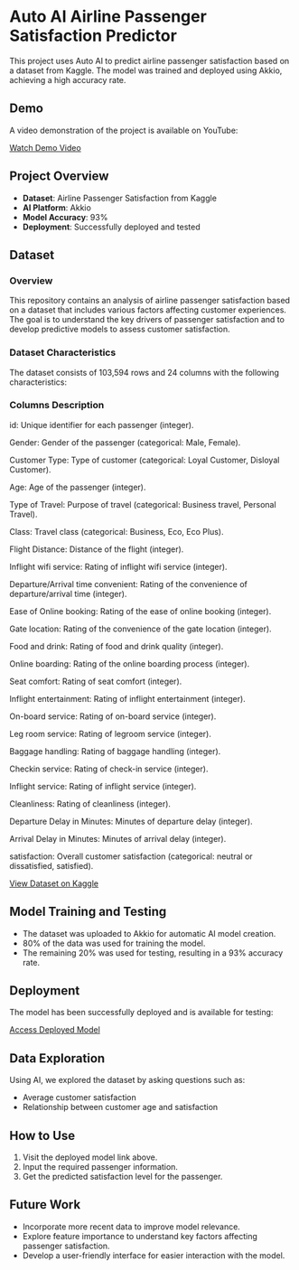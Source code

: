 # Auto AI Airline Passenger Satisfaction Predictor

This project uses Auto AI to predict airline passenger satisfaction based on a dataset from Kaggle. The model was trained and deployed using Akkio, achieving a high accuracy rate.

## Demo

A video demonstration of the project is available on YouTube:

[Watch Demo Video](https://www.youtube.com/watch?v=hRRFqHXi9-g)

## Project Overview

- **Dataset**: Airline Passenger Satisfaction from Kaggle
- **AI Platform**: Akkio
- **Model Accuracy**: 93%
- **Deployment**: Successfully deployed and tested

## Dataset

### Overview

This repository contains an analysis of airline passenger satisfaction based on a dataset that includes various factors affecting customer experiences. The goal is to understand the key drivers of passenger satisfaction and to develop predictive models to assess customer satisfaction.

### Dataset Characteristics

The dataset consists of 103,594 rows and 24 columns with the following characteristics:

### Columns Description

id: Unique identifier for each passenger (integer).

Gender: Gender of the passenger (categorical: Male, Female).

Customer Type: Type of customer (categorical: Loyal Customer, Disloyal Customer).

Age: Age of the passenger (integer).

Type of Travel: Purpose of travel (categorical: Business travel, Personal Travel).

Class: Travel class (categorical: Business, Eco, Eco Plus).

Flight Distance: Distance of the flight (integer).

Inflight wifi service: Rating of inflight wifi service (integer).

Departure/Arrival time convenient: Rating of the convenience of departure/arrival time (integer).

Ease of Online booking: Rating of the ease of online booking (integer).

Gate location: Rating of the convenience of the gate location (integer).

Food and drink: Rating of food and drink quality (integer).

Online boarding: Rating of the online boarding process (integer).

Seat comfort: Rating of seat comfort (integer).

Inflight entertainment: Rating of inflight entertainment (integer).

On-board service: Rating of on-board service (integer).

Leg room service: Rating of legroom service (integer).

Baggage handling: Rating of baggage handling (integer).

Checkin service: Rating of check-in service (integer).

Inflight service: Rating of inflight service (integer).

Cleanliness: Rating of cleanliness (integer).

Departure Delay in Minutes: Minutes of departure delay (integer).

Arrival Delay in Minutes: Minutes of arrival delay (integer).

satisfaction: Overall customer satisfaction (categorical: neutral or dissatisfied, satisfied).


[View Dataset on Kaggle](https://www.kaggle.com/datasets/teejmahal20/airline-passenger-satisfaction)

## Model Training and Testing

- The dataset was uploaded to Akkio for automatic AI model creation.
- 80% of the data was used for training the model.
- The remaining 20% was used for testing, resulting in a 93% accuracy rate.

## Deployment

The model has been successfully deployed and is available for testing:

[Access Deployed Model](https://app.akkio.com/deployments/5ed31860-3a83-430f-818c-c6ecfe2f7a82)

## Data Exploration

Using AI, we explored the dataset by asking questions such as:
- Average customer satisfaction
- Relationship between customer age and satisfaction

## How to Use

1. Visit the deployed model link above.
2. Input the required passenger information.
3. Get the predicted satisfaction level for the passenger.

## Future Work

- Incorporate more recent data to improve model relevance.
- Explore feature importance to understand key factors affecting passenger satisfaction.
- Develop a user-friendly interface for easier interaction with the model.

